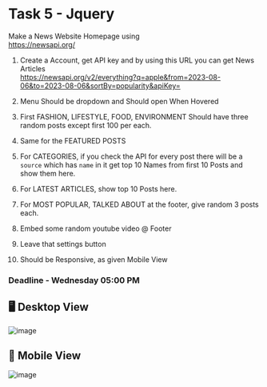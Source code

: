 # Task 5 - Jquery

Make a News Website Homepage using 
<br>
https://newsapi.org/

1. Create a Account, get API key and by using this URL you can get News Articles<br>
https://newsapi.org/v2/everything?q=apple&from=2023-08-06&to=2023-08-06&sortBy=popularity&apiKey=<api-key>

3. Menu Should be dropdown and Should open When Hovered
4. First FASHION, LIFESTYLE, FOOD, ENVIRONMENT Should have three random posts except first 100 per each.
5. Same for the FEATURED POSTS
6. For CATEGORIES, if you check the API for every post there will be a `source` which has `name` in it get top 10 Names from first 10 Posts and show them here.
7. For LATEST ARTICLES, show top 10 Posts here.
8. For MOST POPULAR, TALKED ABOUT at the footer, give random 3 posts each.
9. Embed some random youtube video @ Footer
10. Leave that settings button
11. Should be Responsive, as given Mobile View

### Deadline - Wednesday 05:00 PM

## 🖥️ Desktop View

![image](https://github.com/sampath99999/CodeSchool-2.0-Batch-1/assets/112122835/97c5c7d7-aeb6-4e4b-a003-4f2d42456dd1)


## 📱 Mobile View

![image](https://github.com/sampath99999/CodeSchool-2.0-Batch-1/assets/112122835/685b3d91-eeab-450f-a6dc-2726d7e9da96)
